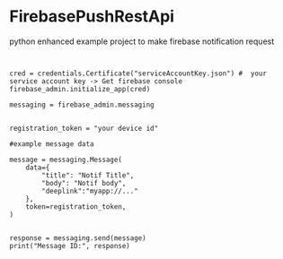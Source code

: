 # FirebasePushRestApi
python enhanced example  project to make firebase notification request


```


cred = credentials.Certificate("serviceAccountKey.json") #  your service account key -> Get firebase console
firebase_admin.initialize_app(cred) 

messaging = firebase_admin.messaging


registration_token = "your device id"

#example message data

message = messaging.Message(
    data={
        "title": "Notif Title",
        "body": "Notif body",
        "deeplink":"myapp://..."
    },
    token=registration_token,
) 


response = messaging.send(message)
print("Message ID:", response)

```
